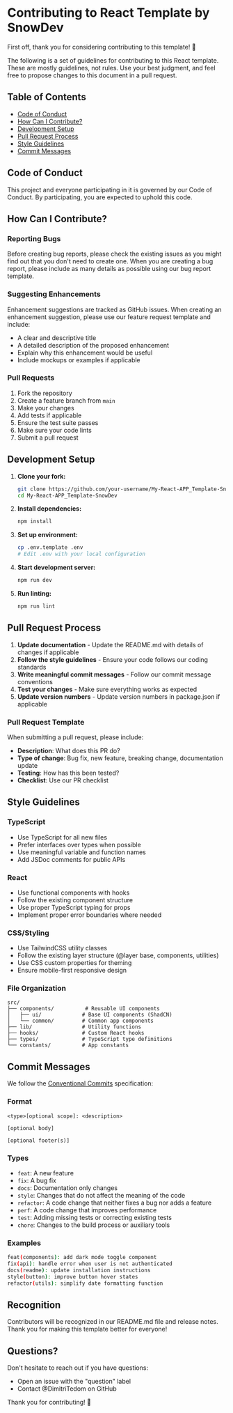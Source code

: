 # Contributing to React Template by SnowDev

First off, thank you for considering contributing to this template! 🎉

The following is a set of guidelines for contributing to this React template. These are mostly guidelines, not rules. Use your best judgment, and feel free to propose changes to this document in a pull request.

## Table of Contents

- [Code of Conduct](#code-of-conduct)
- [How Can I Contribute?](#how-can-i-contribute)
- [Development Setup](#development-setup)
- [Pull Request Process](#pull-request-process)
- [Style Guidelines](#style-guidelines)
- [Commit Messages](#commit-messages)

## Code of Conduct

This project and everyone participating in it is governed by our Code of Conduct. By participating, you are expected to uphold this code.

## How Can I Contribute?

### Reporting Bugs

Before creating bug reports, please check the existing issues as you might find out that you don't need to create one. When you are creating a bug report, please include as many details as possible using our bug report template.

### Suggesting Enhancements

Enhancement suggestions are tracked as GitHub issues. When creating an enhancement suggestion, please use our feature request template and include:

- A clear and descriptive title
- A detailed description of the proposed enhancement
- Explain why this enhancement would be useful
- Include mockups or examples if applicable

### Pull Requests

1. Fork the repository
2. Create a feature branch from `main`
3. Make your changes
4. Add tests if applicable
5. Ensure the test suite passes
6. Make sure your code lints
7. Submit a pull request

## Development Setup

1. **Clone your fork:**
   ```bash
   git clone https://github.com/your-username/My-React-APP_Template-SnowDev.git
   cd My-React-APP_Template-SnowDev
   ```

2. **Install dependencies:**
   ```bash
   npm install
   ```

3. **Set up environment:**
   ```bash
   cp .env.template .env
   # Edit .env with your local configuration
   ```

4. **Start development server:**
   ```bash
   npm run dev
   ```

5. **Run linting:**
   ```bash
   npm run lint
   ```

## Pull Request Process

1. **Update documentation** - Update the README.md with details of changes if applicable
2. **Follow the style guidelines** - Ensure your code follows our coding standards
3. **Write meaningful commit messages** - Follow our commit message conventions
4. **Test your changes** - Make sure everything works as expected
5. **Update version numbers** - Update version numbers in package.json if applicable

### Pull Request Template

When submitting a pull request, please include:

- **Description**: What does this PR do?
- **Type of change**: Bug fix, new feature, breaking change, documentation update
- **Testing**: How has this been tested?
- **Checklist**: Use our PR checklist

## Style Guidelines

### TypeScript

- Use TypeScript for all new files
- Prefer interfaces over types when possible
- Use meaningful variable and function names
- Add JSDoc comments for public APIs

### React

- Use functional components with hooks
- Follow the existing component structure
- Use proper TypeScript typing for props
- Implement proper error boundaries where needed

### CSS/Styling

- Use TailwindCSS utility classes
- Follow the existing layer structure (@layer base, components, utilities)
- Use CSS custom properties for theming
- Ensure mobile-first responsive design

### File Organization

```
src/
├── components/          # Reusable UI components
│   ├── ui/             # Base UI components (ShadCN)
│   └── common/         # Common app components
├── lib/                # Utility functions
├── hooks/              # Custom React hooks
├── types/              # TypeScript type definitions
└── constants/          # App constants
```

## Commit Messages

We follow the [Conventional Commits](https://www.conventionalcommits.org/) specification:

### Format
```
<type>[optional scope]: <description>

[optional body]

[optional footer(s)]
```

### Types
- `feat`: A new feature
- `fix`: A bug fix
- `docs`: Documentation only changes
- `style`: Changes that do not affect the meaning of the code
- `refactor`: A code change that neither fixes a bug nor adds a feature
- `perf`: A code change that improves performance
- `test`: Adding missing tests or correcting existing tests
- `chore`: Changes to the build process or auxiliary tools

### Examples
```bash
feat(components): add dark mode toggle component
fix(api): handle error when user is not authenticated
docs(readme): update installation instructions
style(button): improve button hover states
refactor(utils): simplify date formatting function
```

## Recognition

Contributors will be recognized in our README.md file and release notes. Thank you for making this template better for everyone!

## Questions?

Don't hesitate to reach out if you have questions:
- Open an issue with the "question" label
- Contact @DimitriTedom on GitHub

Thank you for contributing! 🚀